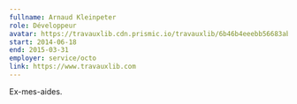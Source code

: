 ```yaml
---
fullname: Arnaud Kleinpeter
role: Développeur
avatar: https://travauxlib.cdn.prismic.io/travauxlib/6b46b4eeebb56683abe4b06b7e342e2414b5476c_arnaud-kleinpeter-cto-travauxlib.jpg
start: 2014-06-18
end: 2015-03-31
employer: service/octo
link: https://www.travauxlib.com
---
```


Ex-mes-aides.

